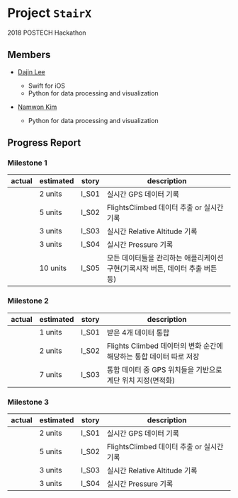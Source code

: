 Project ``StairX``
=======================
2018 POSTECH Hackathon

Members
-----------

- [Dajin Lee](https://github.com/leerubi)
  - Swift for iOS
  - Python for data processing and visualization

- [Namwon Kim](https://github.com/NowWhy)
  - Python for data processing and visualization


Progress Report
-------------

### Milestone 1

| actual  | estimated | story | description |
| ------  | --------- | ----- | ----------- |
|         | 2 units   | I_S01 | 실시간 GPS 데이터 기록     |
|         | 5 units  | I_S02 | FlightsClimbed 데이터 추출 or 실시간 기록  |
|         | 3 units  | I_S03 | 실시간 Relative Altitude 기록  |
|         | 3 units  | I_S04 | 실시간 Pressure 기록  |
|         | 10 units  | I_S05 | 모든 데이터들을 관리하는 애플리케이션 구현(기록시작 버튼, 데이터 추출 버튼 등)  |


### Milestone 2

| actual  | estimated | story | description |
| ------  | --------- | ----- | ----------- |
|         | 1 units   | I_S01 | 받은 4개 데이터 통합     |
|         | 2 units  | I_S02 | Flights Climbed 데이터의 변화 순간에 해당하는 통합 데이터 따로 저장  |
|         | 7 units  | I_S03 | 통합 데이터 중 GPS 위치들을 기반으로 계단 위치 지정(면적화) |

### Milestone 3

| actual  | estimated | story | description |
| ------  | --------- | ----- | ----------- |
|         | 2 units   | I_S01 | 실시간 GPS 데이터 기록     |
|         | 5 units  | I_S02 | FlightsClimbed 데이터 추출 or 실시간 기록  |
|         | 3 units  | I_S03 | 실시간 Relative Altitude 기록  |
|         | 3 units  | I_S04 | 실시간 Pressure 기록  |
